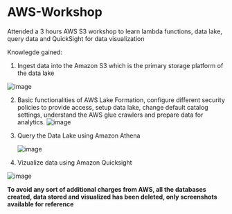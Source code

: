 # AWS-Workshop
Attended a 3 hours AWS S3 workshop to learn lambda functions, data lake, query data and QuickSight for data visualization

Knowlegde gained:
1. Ingest data into the Amazon S3 which is the primary storage platform of the data lake
   
![image](https://github.com/SaneelTare/AWS-Workshop/assets/90349506/fc09dd44-ef7b-4240-9625-1032521d9d4a)
  
2. Basic functionalities of AWS Lake Formation, configure different security policies to provide access, setup data lake, change default catalog settings, understand the AWS glue crawlers and prepare data for analytics.
  ![image](https://github.com/SaneelTare/AWS-Workshop/assets/90349506/e645f3ef-30e3-4f4c-a3b0-f5a159b1b7cb)
  
4. Query the Data Lake using Amazon Athena

   ![image](https://github.com/SaneelTare/AWS-Workshop/assets/90349506/53b7cac4-3ebd-4d5a-80ad-ec6a6b2ef86e)

5. Vizualize data using Amazon Quicksight

![image](https://github.com/SaneelTare/AWS-Workshop/assets/90349506/0bdf95f9-ba5e-4499-b0c9-2a6d94cacab0)

**To avoid any sort of additional charges from AWS, all the databases created, data stored and visualized has been deleted, only screenshots available for reference**
